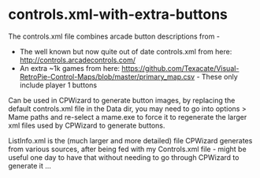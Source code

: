 # controls.xml-with-extra-buttons

The controls.xml file combines arcade button descriptions from -
- The well known but now quite out of date controls.xml from here: http://controls.arcadecontrols.com/
- An extra ~1k games from here: https://github.com/Texacate/Visual-RetroPie-Control-Maps/blob/master/primary_map.csv - These only include player 1 buttons

Can be used in CPWizard to generate button images, by replacing the default controls.xml file in the Data dir, you may need to go into options > Mame paths and re-select a mame.exe to force it to regenerate the larger xml files used by CPWizard to generate buttons.

ListInfo.xml is the (much larger and more detailed) file CPWizard generates from various sources, after being fed with my Controls.xml file - might be useful one day to have that without needing to go through CPWizard to generate it ...
